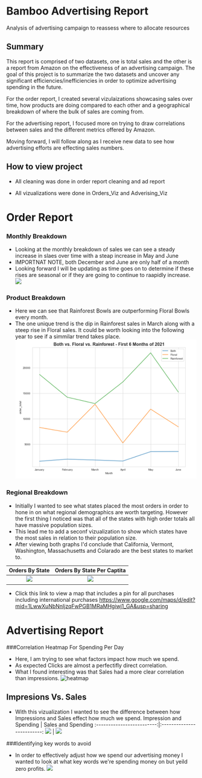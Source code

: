 
# Bamboo Advertising Report
Analysis of advertising campaign to reassess where to allocate resources

## Summary
This report is comprised of two datasets, one is total sales and the other is a report from Amazon on the effectiveness of an advertising campaign. The goal of this project is to summarize the two datasets and uncover any significant efficiencies/inefficiencies in order to optimize advertising spending in the future.

For the order report, I created several vizulaizations showcasing sales over time, how products are doing compared to each other and a geographical breakdown of where the bulk of sales are coming from.

For the advertising report, I focused more on trying to draw correlations between sales and the different metrics offered by Amazon.  

Moving forward, I will follow along as I receive new data to see how advertising efforts are effecting sales numbers.

## How to view project
* All cleaning was done in order report cleaning and ad report

* All vizualizations were done in Orders_Viz and Adverising_Viz

# Order Report
### Monthly Breakdown
* Looking at the monthly breakdown of sales we can see a steady increase in slaes over time with a steap increase in May and June
* IMPORTNAT NOTE, both December and June are only half of a month
* Looking forward I will be updating as time goes on to determine if these rises are seasonal or if they are going to continue to raapidly increase.
![](https://user-images.githubusercontent.com/74929838/125850029-5aa5a478-5472-4abc-a345-9a0194cfac04.PNG)
### Product Breakdown
* Here we can see that Rainforest Bowls are outperforming Floral Bowls every month.  
* The one unique trend is the dip in Rainforest sales in March along with a steep rise in Floral sales.  It could be worth looking into the following year to see if a simmilar trend takes place.
![](https://github.com/rstrong341/Bamboo_Advertising_Report/blob/main/images/Montly_Product_Sales.PNG)

### Regional Breakdown
* Initially I wanted to see what states placed the most orders in order to hone in on what regional demographics are worth targeting.  However the first thing I noticed was that all of the states with high order totals all have massive population sizes.  
* This lead me to add a seconf vizualization to show which states have the most sales in relation to their population size.
* After viewing both graphs I'd conclude that California, Vermont, Washington, Massachusetts and Colarado are the best states to market to.

Orders By State            |  Orders By State Per Captita
:-------------------------:|:-------------------------:
![](https://user-images.githubusercontent.com/74929838/125850962-a78e9f97-0c1d-4cfc-8476-2f734256f8d4.PNG)  |  ![](https://user-images.githubusercontent.com/74929838/125850882-69ed4e26-ea8b-41a3-ae73-50c198c29a2a.PNG)

* Click this link to view a map that includes a pin for all purchases including international purchases
https://www.google.com/maps/d/edit?mid=1LwwXuNbNnIjzqFwPGB1MRaMHgiwj1_GA&usp=sharing
  
  

# Advertising Report
###Correlation Heatmap For Spending Per Day
* Here, I am trying to see what factors impact how much we spend.
* As expected Clicks are almost a perfectifly direct correlation.
* What I found interesting was that Sales had a more clear correlation than impressions.
![heatmap](https://user-images.githubusercontent.com/74929838/125853926-38712312-0773-4450-8448-796816e23da4.png)

## Impresions Vs. Sales
* With this vizualization I wanted to see the difference between how Impressions and Sales effect how much we spend.
Impression and Spending            |  Sales and Spending
:-------------------------:|:-------------------------:
![](https://user-images.githubusercontent.com/74929838/124983051-58cc6c00-dfec-11eb-9b95-7b6aa5bf0552.png)  |  ![](https://user-images.githubusercontent.com/74929838/124983034-52d68b00-dfec-11eb-8c0e-6cdc4501fc74.png)


###Identifying key words to avoid
* In order to effectively adjust how we spend our advertising money I wanted to look at what key words we're spending money on but yeild zero profits.
![](https://user-images.githubusercontent.com/74929838/125853727-565b2911-6582-4cb5-8258-311892080d2f.PNG)


